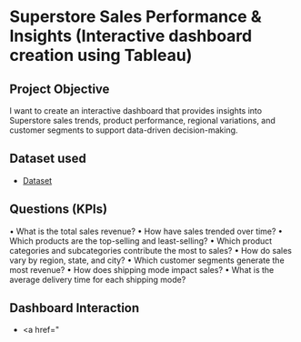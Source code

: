 # Superstore Sales Performance & Insights (Interactive dashboard creation using Tableau) 
## Project Objective 
I want to create an interactive dashboard that provides insights into Superstore sales trends, product performance, regional variations, and customer segments to support data-driven decision-making.

## Dataset used
- <a href="https://github.com/SashiniWarushika/Superstore-Sales-Performance-Dashboard/blob/main/superstore_final_dataset.csv">Dataset</a>

## Questions (KPIs)
•	What is the total sales revenue?
•	How have sales trended over time?
•	Which products are the top-selling and least-selling?
•	Which product categories and subcategories contribute the most to sales?
•	How do sales vary by region, state, and city?
•	Which customer segments generate the most revenue?
•	How does shipping mode impact sales?
•	What is the average delivery time for each shipping mode?

## Dashboard Interaction
- <a href="

